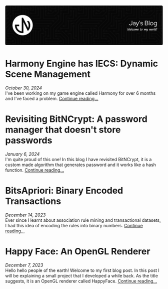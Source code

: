 [![Jay's Blog](./assets/header.png)](https://jaynakum.github.io/blog/)
# Harmony Engine has IECS: Dynamic Scene Management
_October 30, 2024_  
I've been working on my game engine called Harmony for over 6 months and I've faced a problem.
[Continue reading...](./4/IECS)
# Revisiting BitNCrypt: A password manager that doesn't store passwords
_January 6, 2024_  
I'm quite proud of this one! In this blog I have revisited BitNCrypt, it is a custom made algorithm that generates password and it works like a hash function.
[Continue reading...](./3/BitNCrypt)
# BitsApriori: Binary Encoded Transactions
*December 14, 2023*  
Ever since I learnt about association rule mining and transactional datasets, I had this idea of encoding the rules into binary numbers.
[Continue reading...](./2/BitsApriori)
# Happy Face: An OpenGL Renderer
_December 7, 2023_  
Hello hello people of the earth! Welcome to my first blog post. In this post I will be explaining a small project that I developed a while back. As the title suggests, it is an OpenGL renderer called HappyFace.
[Continue reading...](./1/HappyFace)
